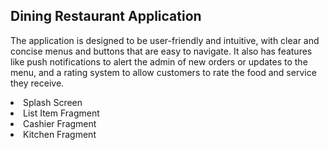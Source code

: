 <h2>Dining Restaurant Application</h2>
<p>The application is designed to be user-friendly and intuitive, with clear and concise menus and buttons that are easy to navigate. It also has features like push notifications to alert the admin of new orders or updates to the menu, and a rating system to allow customers to rate the food and service they receive.</p>

<li>Splash Screen</li>
<li>List Item Fragment</li>
<li>Cashier Fragment</li>
<li>Kitchen Fragment</li>
